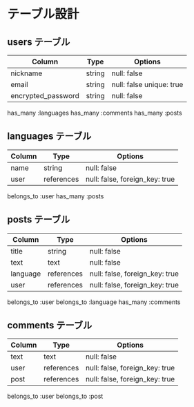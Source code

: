 # テーブル設計

## users テーブル

| Column             | Type   | Options                  |
| ------------------ | ------ | -----------              |
| nickname           | string | null: false              |
| email              | string | null: false  unique: true|
| encrypted_password | string | null: false              |


has_many :languages
has_many :comments
has_many :posts

## languages テーブル

| Column             | Type   | Options                  |
| ------------------ | ------ | -----------              |
| name               | string | null: false              |
| user     | references | null: false, foreign_key: true |

belongs_to :user
has_many :posts

## posts テーブル

| Column             | Type   | Options                  |
| ------------------ | ------ | -----------              |
| title              | string | null: false              |
| text               | text   | null: false              |
| language | references | null: false, foreign_key: true |
| user     | references | null: false, foreign_key: true |

belongs_to :user
belongs_to :language
has_many :comments

## comments テーブル

| Column             | Type   | Options                  |
| ------------------ | ------ | -----------              |
| text               | text   | null: false              |
| user     | references | null: false, foreign_key: true |
| post     | references | null: false, foreign_key: true |

belongs_to :user
belongs_to :post